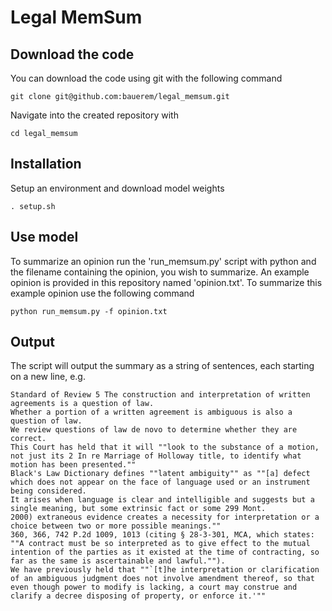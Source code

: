 # Legal MemSum

## Download the code

You can download the code using git with the following command

    git clone git@github.com:bauerem/legal_memsum.git

Navigate into the created repository with

    cd legal_memsum

## Installation

Setup an environment and download model weights

    . setup.sh


## Use model

To summarize an opinion run the 'run_memsum.py' script with python and the filename containing the opinion, you wish to summarize. An example opinion is provided in this repository named 'opinion.txt'. To summarize this example opinion use the following command

    python run_memsum.py -f opinion.txt

## Output

The script will output the summary as a string of sentences, each starting on a new line, e.g.

    Standard of Review 5 The construction and interpretation of written agreements is a question of law.
    Whether a portion of a written agreement is ambiguous is also a question of law.
    We review questions of law de novo to determine whether they are correct.
    This Court has held that it will ""look to the substance of a motion, not just its 2 In re Marriage of Holloway title, to identify what motion has been presented.""
    Black's Law Dictionary defines ""latent ambiguity"" as ""[a] defect which does not appear on the face of language used or an instrument being considered.
    It arises when language is clear and intelligible and suggests but a single meaning, but some extrinsic fact or some 299 Mont.
    2000) extraneous evidence creates a necessity for interpretation or a choice between two or more possible meanings.""
    360, 366, 742 P.2d 1009, 1013 (citing § 28-3-301, MCA, which states: ""A contract must be so interpreted as to give effect to the mutual intention of the parties as it existed at the time of contracting, so far as the same is ascertainable and lawful."").
    We have previously held that ""`[t]he interpretation or clarification of an ambiguous judgment does not involve amendment thereof, so that even though power to modify is lacking, a court may construe and clarify a decree disposing of property, or enforce it.'""